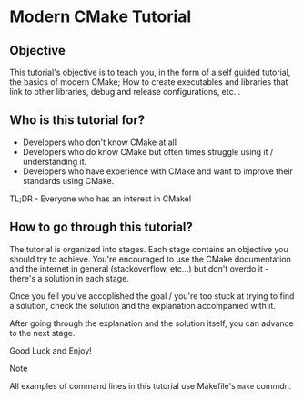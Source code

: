 # Modern CMake Tutorial

## Objective

This tutorial's objective is to teach you, in the form of a self guided tutorial, the basics of modern CMake; How to create executables and libraries that link to other libraries, debug and release configurations, etc...

## Who is this tutorial for?

- Developers who don't know CMake at all
- Developers who do know CMake but often times struggle using it / understanding it.
- Developers who have experience with CMake and want to improve their standards using CMake.

TL;DR - Everyone who has an interest in CMake!

## How to go through this tutorial?

The tutorial is organized into stages. Each stage contains an objective you should try to achieve. You're encouraged to use the CMake documentation and the internet in general (stackoverflow, etc...) but don't overdo it - there's a solution in each stage.

Once you fell you've accoplished the goal / you're too stuck at trying to find a solution, check the solution and the explanation accompanied with it.

After going through the explanation and the solution itself, you can advance to the next stage.

Good Luck and Enjoy!

> [!Note]
> All examples of command lines in this tutorial use Makefile's `make` commdn.
